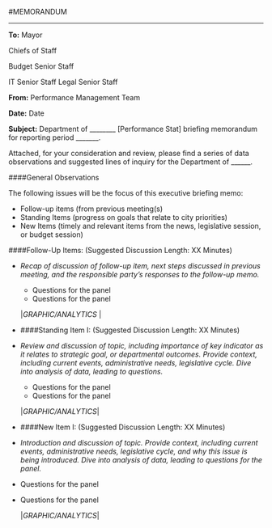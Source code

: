 #MEMORANDUM
___
 
**To:** Mayor

Chiefs of Staff
 
 Budget Senior Staff

IT Senior Staff
Legal Senior Staff

**From:**     	Performance Management Team
 
**Date:**           	Date
 
**Subject:**      	Department of ________ [Performance Stat] briefing memorandum for reporting
period _______.

Attached, for your consideration and review, please find a series of data observations and suggested lines of inquiry for the Department of ______.
 
####General Observations

The following issues will be the focus of this executive briefing memo:
* Follow-up items (from previous meeting(s)
* Standing Items (progress on goals that relate to city priorities)
* New Items (timely and relevant items from the news, legislative session, or budget session)
 
####Follow-Up Items:
(Suggested Discussion Length: XX Minutes)
* *Recap of discussion of follow-up item, next steps discussed in previous meeting, and the responsible party’s responses to the follow-up memo.*
    * Questions for the panel
    * Questions for the panel
     
    |*GRAPHIC/ANALYTICS*
|
 
* ####Standing Item I:
(Suggested Discussion Length: XX Minutes)

* *Review and discussion of topic, including importance of key indicator as it relates to strategic goal, or departmental outcomes. Provide context, including current events, administrative needs, legislative cycle. Dive into analysis of data, leading to questions.*
    * Questions for the panel
    * Questions for the panel

    |*GRAPHIC/ANALYTICS*|
 
* ####New Item I:
(Suggested Discussion Length: XX Minutes)

* *Introduction and discussion of topic. Provide context, including current events, administrative needs, legislative cycle, and why this issue is being introduced. Dive into analysis of data, leading to questions for the panel.*
 * Questions for the panel
 * Questions for the panel

    |*GRAPHIC/ANALYTICS*|

